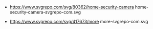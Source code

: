 - https://www.svgrepo.com/svg/80362/home-security-camera
    home-security-camera-svgrepo-com.svg

- https://www.svgrepo.com/svg/417673/more
    more-svgrepo-com.svg